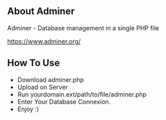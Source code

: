 
## About Adminer

Adminer - Database management in a single PHP file

https://www.adminer.org/

## How To Use

- Download adminer.php
- Upload on Server
- Run yourdomain.ext/path/to/file/adminer.php
- Enter Your Database Connexion.
- Enjoy :)